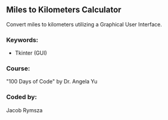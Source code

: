 ## Miles to Kilometers Calculator
Convert miles to kilometers utilizing a Graphical User Interface.
### Keywords:
* Tkinter (GUI)
### Course:
"100 Days of Code" by Dr. Angela Yu
### Coded by:
Jacob Rymsza